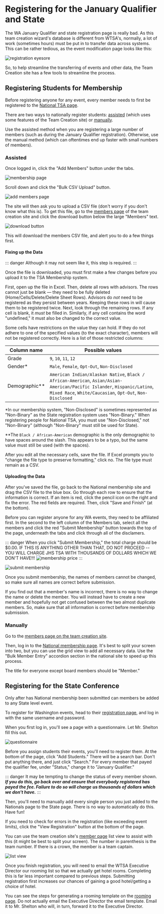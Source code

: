 # Registering for the January Qualifier and State

The WA January Qualifier and state registration page is really bad. As this team creation wizard's database is different from WTSA's, normally, a lot of work (sometimes hours) must be put in to transfer data across systems. This can be rather tedious, as the event modification page looks like this:

![registration eyesore](./registration%20eyesore.png)

So, to help streamline the transferring of events and other data, the Team Creation site has a few tools to streamline the process.

## Registering Students for Membership

Before registering anyone for any event, every member needs to first be registered to the [National TSA page](https://tsamembership.registermychapter.com/).

There are two ways to nationally register students: [assisted](#assisted) (which uses some features of the Team Creation site) or [manually](#manually).

Use the assisted method when you are registering a large number of members (such as during the January Qualifier registration). Otherwise, use the manual method (which can oftentimes end up faster with small numbers of members).

### Assisted

Once logged in, click the "Add Members" button under the tabs.

![membership page](./membership-members.png)

Scroll down and click the "Bulk CSV Upload" button.

![add members page](./membership-bulk-upload.png)

The site will then ask you to upload a CSV file (don't worry if you don't know what this is). To get this file, go to the [members page](https://teaming.jhstsa.org/admin/members) of the team creation site and click the download button below the large "Members" text.

![download button](./download-members-csv.png)

This will download the members CSV file, and alert you to do a few things first.

#### Fixing up the Data

::: danger
Although it may not seem like it, this step is required.
:::

Once the file is downloaded, you must first make a few changes before you upload it to the TSA Membership system.

First, open up the file in Excel. Then, delete all rows with advisors. The rows cannot just be blank &#x02014; they need to be fully deleted (Home/Cells/Delete/Delete Sheet Rows). Advisors do _not_ need to be registered as they persist between years. Keeping these rows in will cause them to be registered twice. Next, look through the remaining rows. If any cell is blank, it _must_ be filled in. Similarly, if any cell contains the word "undefined," it must also be changed to the correct value.

Some cells have restrictions on the value they can hold. If they do not adhere to one of the specified values (to the exact character), members will not be registered correctly. Here is a list of those restricted columns:

| Column name     | Possible values                                                                                                                                                                       |
| --------------- | ------------------------------------------------------------------------------------------------------------------------------------------------------------------------------------- |
| Grade           | `9`, `10`, `11`, `12`                                                                                                                                                                 |
| Gender\*        | `Male`, `Female`, `Opt-Out`, `Non-Disclosed`                                                                                                                                          |
| Demographic\*\* | `American Indian/Alaskan Native`, `Black / African-American`, `Asian/Asian-American/Pacific Islander`, `Hispanic/Latino`, `Mixed Race`, `White/Caucasian`, `Opt-Out`, `Non-Disclosed` |

\*In our membership system, "Non-Disclosed" is sometimes represented as "Non-Binary" as the State registration system uses "Non-Binary." When registering people for National TSA, you must use "Non-Disclosed," not "Non-Binary" (although "Non-Binary" must still be used for State).

\*\*The `Black / African-American` demographic is the only demographic to have spaces around the slash. This appears to be a typo, but the same value must still be used (with the spaces).

After you edit all the necessary cells, save the file. If Excel prompts you to "change the file type to preserve formatting," click no. The file type must remain as a CSV.

#### Uploading the Data

After you've saved the file, go back to the National membership site and drag the CSV file to the blue box. Go through each row to ensure that the information is correct. If an item is red, click the pencil icon on the right and fix the error. The red fields are required. Then, click "Save and Finish" (at the bottom).

Before you can register anyone for any WA events, they need to be affiliated first. In the second to the left column of the Members tab, select all the members and click the red "Submit Membership" button towards the top of the page, underneath the tabs and click through all of the disclamers.

::: danger
When you click "Submit Membership," the total charge should be $0.00. IF THIS IS ANYTHING OTHER THAN THAT, DO NOT PROCEED -- YOU WILL CHARGE JHS TSA WITH THOUSANDS OF DOLLARS WHICH WE DON'T HAVE!!!
![membership price](membership-price.png)
:::

![submit membership](submit-membership.png)

Once you submit membership, the names of members cannot be changed, so make sure all names are correct before submission.

If you find out that a member's name is incorrect, there is no way to change the name or delete the member. You will instead have to create a new member and hopefully not get confused between the two almost duplicate members. So, make sure that all information is correct before membership submission.

### Manually

Go to the [members page on the team creation site](https://teaming.jhstsa.org/admin/members).

Then, log in to the [National membership page](https://tsamembership.registermychapter.com/). It's best to split your screen into two, but you can use the grid view to add all necessary data. Use the "Bulk Member Entry" accordion section in the national site to speed up this process.

The title for everyone except board members should be "Member."

## Registering for the State Conference

Only after has National membership been submitted can members be added to any State level event.

To register for Washington events, head to their [registration page](https://www.registermychapter.com/tsa/wa/Register.asp), and log in with the same username and password.

When you first log in, you'll see a page with a questionnaire. Let Mr. Shelton fill this out.

![questionnaire](questionnaire.png)

Before you assign students their events, you'll need to register them. At the bottom of the page, click "Add Students." There will be a search bar. Don't put anything there, and just click "Search." For every member that payed the qualifier fee, under "Status," change it to "January Qualifier."

::: danger
It may be tempting to change the status of every member shown. **_If you do this, go back over and ensure that everybody registered has payed the fee. Failure to do so will charge us thousands of dollars which we don't have._**
:::

Then, you'll need to manually add every single person you just added to the Nationals page to the State page. There is no way to automatically do this. Have fun!

If you need to check for errors in the registration (like exceeding event limits), click the "View Registration" button at the bottom of the page.

You can use the team creation site's [member page](https://teaming.jhstsa.org/admin/members) list view to assist with this (it might be best to split your screen). The number in parenthesis is the team number. If there is a crown, the member is a team captain.

![list view](list-view.png)

Once you finish registration, you will need to email the WTSA Executive Director our rooming list so that we actually get hotel rooms. Completing this is far less important compared to previous steps. Submitting registration first increases our chances of gaining a good hotel/getting a choice of hotel.

You can see the steps for generating a rooming template on the [rooming page](./rooming.md). Do not actually email the Executive Director the email template. Email it to Mr. Shelton who will, in turn, forward it to the Executive Director.
